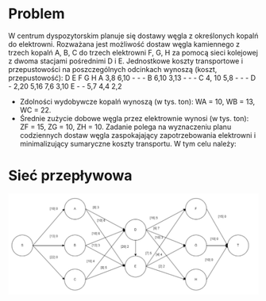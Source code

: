 # Problem
W centrum dyspozytorskim planuje się dostawy węgla z określonych kopalń do elektrowni.
Rozważana jest możliwość dostaw węgla kamiennego z trzech kopalń A, B, C do trzech elektrowni
F, G, H za pomocą sieci kolejowej z dwoma stacjami pośrednimi D i E. 
Jednostkowe koszty transportowe i przepustowości na poszczególnych odcinkach wynoszą
(koszt, przepustowość):
         D           E       F       G       H
 A      3,8         6,10     -       -       -
 B      6,10        3,13     -       -       -
 C      4, 10       5,8      -       -       -
 D       -          2,20    5,16    7,6     3,10
 E       -           -      5,7     4,4     2,2 

* Zdolności wydobywcze kopalń wynoszą (w tys. ton): WA = 10, WB = 13, WC = 22.
* Średnie zużycie dobowe węgla przez elektrownie wynosi (w tys. ton): ZF = 15, ZG = 10, ZH = 10.
Zadanie polega na wyznaczeniu planu codziennych dostaw węgla zaspokajający zapotrzebowania
elektrowni i minimalizujący sumaryczne koszty transportu. W tym celu należy:

# Sieć przepływowa
![Alt text](network_flow.png)
